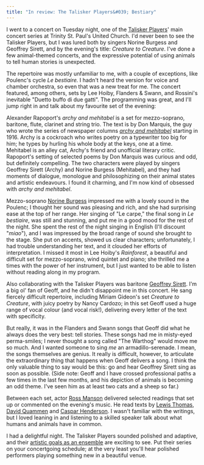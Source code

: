 ```yaml
---
title: "In review: The Talisker Players&#039; Bestiary"
---
```


I went to a concert on Tuesday night, one of the [Talisker Players](http://www.taliskerplayers.ca/aboutUs.html)' main concert series at Trinity St. Paul's United Church. I'd never been to see the Talisker Players, but I was lured both by singers Norine Burgess and Geoffrey Sirett, and by the evening's title: _Creature to Creature_. I've done a few animal-themed concerts, and the expressive potential of using animals to tell human stories is unexpected.

The repertoire was mostly unfamiliar to me, with a couple of exceptions, like Poulenc's cycle _Le bestiaire._ I hadn't heard the version for voice and chamber orchestra, so even that was a new treat for me. The concert featured, among others, sets by Lee Hoiby, Flanders & Swann, and Rossini's inevitable "Duetto buffo di due gatti". The programming was great, and I'll jump right in and talk about my favourite set of the evening:

Alexander Rapoport's _archy and mehitabel_ is a set for mezzo-soprano, baritone, flute, clarinet and string trio. The text is by Don Marquis, the guy who wrote the series of newspaper columns [_archy and mehitabel_](http://donmarquis.com/archy-and-mehitabel) starting in 1916\. Archy is a cockroach who writes poetry on a typewriter too big for him; he types by hurling his whole body at the keys, one at a time. Mehitabel is an alley cat, Archy's friend and unofficial literary critic. Rapoport's setting of selected poems by Don Marquis was curious and odd, but definitely compelling. The two characters were played by singers Geoffrey Sirett (Archy) and Norine Burgess (Mehitabel), and they had moments of dialogue, monologue and philosophizing on their animal states and artistic endeavours. I found it charming, and I'm now kind of obsessed with _archy and mehitabel_.

Mezzo-soprano [Norine Burgess](http://www.norineburgess.com/) impressed me with a lovely sound in the Poulenc; I thought her sound was pleasing and rich, and she had surprising ease at the top of her range. Her singing of "Le carpe," the final song in _Le bestiaire_, was still and stunning, and put me in a good mood for the rest of the night. She spent the rest of the night singing in English (I'll discount "_miao_"), and I was impressed by the broad range of sound she brought to the stage. She put on accents, showed us clear characters; unfortunately, I had trouble understanding her text, and it clouded her efforts of interpretation. I missed it most in Lee Hoiby's _Rainforest_, a beautiful and difficult set for mezzo-soprano, wind quintet and piano; she thrilled me a times with the power of her instrument, but I just wanted to be able to listen without reading along in my program.

Also collaborating with the Talisker Players was baritone [Geoffrey Sirett](http://www.geoffreysirett.com/). I'm a big ol' fan of Geoff, and he didn't disappoint me in this concert. He sang fiercely difficult repertoire, including Miriam Gideon's set _Creature to Creature_, with juicy poetry by Nancy Cardozo; in this set Geoff used a huge range of vocal colour (and vocal risk!), delivering every letter of the text with specificity.

But really, it was in the Flanders and Swann songs that Geoff did what he always does the very best: tell stories. These songs had me in misty-eyed perma-smiles; I never thought a song called "The Warthog" would move me so much. And I wanted someone to sing _me_ an armadillo-serenade. I mean, the songs themselves are genius. It really is difficult, however, to articulate the extraordinary thing that happens when Geoff delivers a song. I think the only valuable thing to say would be this: go and hear Geoffrey Sirett sing as soon as possible. (Side note: Geoff and I have crossed professional paths a few times in the last few months, and his depiction of animals is becoming an odd theme. I've seen him as at least two cats and a sheep so far.)

Between each set, actor [Ross Manson](http://volcano.ca/company_news/company_staffboard.php) delivered selected readings that set up or commented on the evening's music. He read texts by [Lewis Thomas](http://en.wikipedia.org/wiki/Lewis_Thomas), [David Quammen](http://www.davidquammen.com/) and [Caspar Henderson](http://en.wikipedia.org/wiki/Caspar_Henderson). I wasn't familiar with the writings, but I loved leaning in and listening to a skilled speaker talk about what humans and animals have in common.

I had a delightful night. The Talisker Players sounded polished and adaptive, and their [artistic goals as an ensemble](http://www.taliskerplayers.ca/aboutUs.html) are exciting to see. Put their series on your concertgoing schedule; at the very least you'll hear polished performers playing something new in a beautiful venue.
